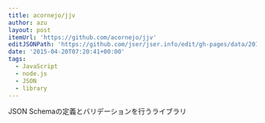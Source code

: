 ```yaml
---
title: acornejo/jjv
author: azu
layout: post
itemUrl: 'https://github.com/acornejo/jjv'
editJSONPath: 'https://github.com/jser/jser.info/edit/gh-pages/data/2015/04/index.json'
date: '2015-04-20T07:20:41+00:00'
tags:
  - JavaScript
  - node.js
  - JSON
  - library
---
```

JSON Schemaの定義とバリデーションを行うライブラリ
